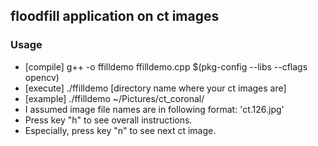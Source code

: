 ## floodfill application on ct images
### Usage
 - [compile] g++ -o ffilldemo ffilldemo.cpp $(pkg-config --libs --cflags opencv)
 - [execute] ./ffilldemo [directory name where your ct images are]
 - [example] ./ffilldemo ~/Pictures/ct_coronal/
 - I assumed image file names are in following format: 'ct.126.jpg'
 - Press key "h" to see overall instructions.
 - Especially, press key "n" to see next ct image.
